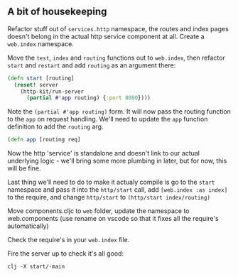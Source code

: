 ## A bit of housekeeping

Refactor stuff out of `services.http` namespace, the routes and index pages doesn't belong in the actual http service component at all. Create a `web.index` namespace.

Move the `test`, `index` and `routing` functions out to `web.index`, then refactor `start` and `restart` and add `routing` as an argument there:

```clojure
(defn start [routing]
  (reset! server
    (http-kit/run-server
      (partial #'app routing) {:port 8080})))
```

Note the `(partial #'app routing)` form. It will now pass the routing function to the `app` on request handling. We'll need to update the `app` function definition to add the `routing` arg.

```clojure
(defn app [routing req]
```

Now the http 'service' is standalone and doesn't link to our actual underlying logic - we'll bring some more plumbing in later, but for now, this will be fine.

Last thing we'll need to do to make it actualy compile is go to the `start` namespace and pass it into the `http/start` call, add `[web.index :as index]` to the require, and change `http/start` to `(http/start index/routing)` 

Move components.cljc to `web` folder, update the namespace to web.components (use rename on vscode so that it fixes all the require's automatically)

Check the require's in your `web.index` file.

Fire the server up to check it's all good:

`clj -X start/-main`